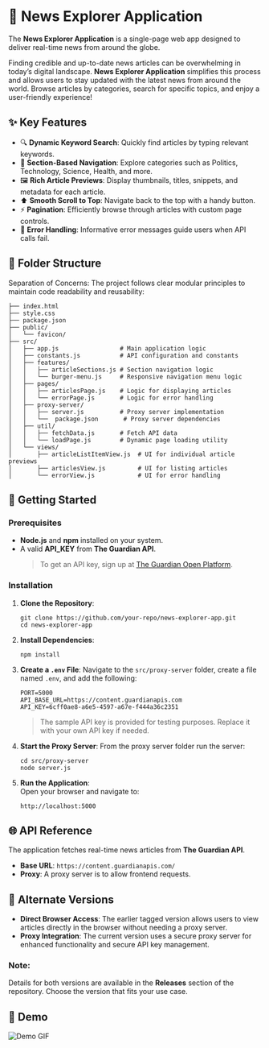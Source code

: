 # 📰 **News Explorer Application**

The **News Explorer Application** is a single-page web app designed to deliver real-time news from around the globe.

Finding credible and up-to-date news articles can be overwhelming in today’s digital landscape. **News Explorer Application** simplifies this process and allows users to stay updated with the latest news from around the world. Browse articles by categories, search for specific topics, and enjoy a user-friendly experience!

## ✨ **Key Features**

- 🔍 **Dynamic Keyword Search**: Quickly find articles by typing relevant keywords.
- 📑 **Section-Based Navigation**: Explore categories such as Politics, Technology, Science, Health, and more.
- 🖼️ **Rich Article Previews**: Display thumbnails, titles, snippets, and metadata for each article.
- ⬆️ **Smooth Scroll to Top**: Navigate back to the top with a handy button.
- ⚡ **Pagination**: Efficiently browse through articles with custom page controls.
- 🚨 **Error Handling**: Informative error messages guide users when API calls fail.

## 📁 **Folder Structure**

Separation of Concerns: The project follows clear modular principles to maintain code readability and reusability:

```plaintext
├── index.html                 
├── style.css     
├── package.json       
├── public/                
│   └── favicon/       
├── src/         
│   ├── app.js                 # Main application logic
│   ├── constants.js           # API configuration and constants
│   ├── features/        
│   │   ├── articleSections.js # Section navigation logic
│   │   └── burger-menu.js     # Responsive navigation menu logic
│   ├── pages/      
│   │   ├── articlesPage.js    # Logic for displaying articles
│   │   └── errorPage.js       # Logic for error handling
│   ├── proxy-server/     
│   │   ├── server.js          # Proxy server implementation
│   │   └──  package.json       # Proxy server dependencies
│   ├── util/         
│   │   ├── fetchData.js       # Fetch API data
│   │   └── loadPage.js        # Dynamic page loading utility
│   └── views/    
│       ├── articleListItemView.js  # UI for individual article previews
│       ├── articlesView.js         # UI for listing articles
│       └── errorView.js            # UI for error handling
```

## 🚀 **Getting Started**

### **Prerequisites**

- **Node.js** and **npm** installed on your system.
- A valid **API_KEY** from **The Guardian API**.  
  > To get an API key, sign up at [The Guardian Open Platform](https://open-platform.theguardian.com/).  

### **Installation**

1. **Clone the Repository**:
   ```
   git clone https://github.com/your-repo/news-explorer-app.git
   cd news-explorer-app
   ```

2. **Install Dependencies**:
   ```
   npm install
   ```

3. **Create a `.env` File**:
   Navigate to the `src/proxy-server` folder, create a file named `.env`, and add the following:
   ```
   PORT=5000
   API_BASE_URL=https://content.guardianapis.com
   API_KEY=6cff0ae8-a6e5-4597-a67e-f444a36c2351
   ```
   > The sample API key is provided for testing purposes. Replace it with your own API key if needed.

4. **Start the Proxy Server**:
   From the proxy server folder run the server:
   ```
   cd src/proxy-server
   node server.js
   ```

5. **Run the Application**:  
   Open your browser and navigate to:
   ```
   http://localhost:5000
   ```


## 🌐 **API Reference**

The application fetches real-time news articles from **The Guardian API**.

- **Base URL**: `https://content.guardianapis.com/`
- **Proxy**: A proxy server is to allow frontend requests.

## 📜 **Alternate Versions**

- **Direct Browser Access**: The earlier tagged version allows users to view articles directly in the browser without needing a proxy server.
- **Proxy Integration**: The current version uses a secure proxy server for enhanced functionality and secure API key management.

### Note:
Details for both versions are available in the **Releases** section of the repository. Choose the version that fits your use case.


## 🎥 **Demo**

![Demo GIF](https://i.giphy.com/media/v1.Y2lkPTc5MGI3NjExa2VoZGRqdHY0MzZucXU5c215eGFlenliMGFqbmVsdGN3ZGdtc3hzbiZlcD12MV9pbnRlcm5hbF9naWZfYnlfaWQmY3Q9Zw/Fmjh9ULOiK4kwpbutW/giphy.gif
)
